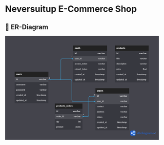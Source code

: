 <h1>Neversuitup E-Commerce Shop</h1>

<h2>🌱 ER-Diagram</h2>
<img src="./screenshots/er-diagram-v1.png">
